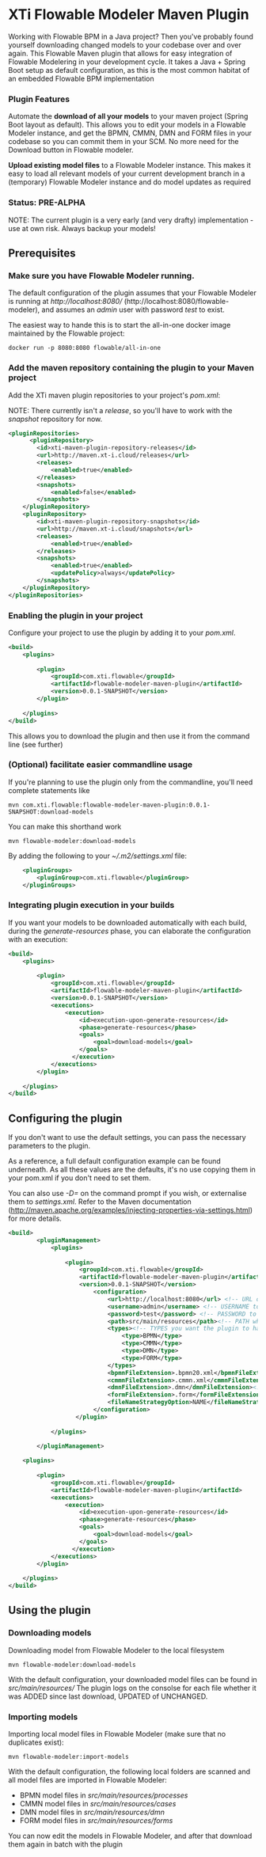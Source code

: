 XTi Flowable Modeler Maven Plugin
=================================

Working with Flowable BPM in a Java project?  Then you've probably found yourself downloading changed models to your codebase over and over again.
This Flowable Maven plugin that allows for easy integration of Flowable Modelering in your development cycle.
It takes a Java + Spring Boot setup as default configuration, as this is the most common habitat of an embedded Flowable BPM implementation

### Plugin Features

Automate the **download of all your models** to your maven project (Spring Boot layout as default).
This allows you to edit your models in a Flowable Modeler instance, and get the BPMN, CMMN, DMN and FORM files in your codebase so you can commit them in your SCM.
No more need for the Download button in Flowable modeler.

**Upload existing model files** to a Flowable Modeler instance.
This makes it easy to load all relevant models of your current development branch in a (temporary) Flowable Modeler instance and do model updates as required 

### Status: PRE-ALPHA

NOTE: The current plugin is a very early (and very drafty) implementation - use at own risk.  Always backup your models!


## Prerequisites

### Make sure you have Flowable Modeler running.

The default configuration of the plugin assumes that your Flowable Modeler is running at *http://localhost:8080/* (http://localhost:8080/flowable-modeler), and assumes an *admin* user with password *test* to exist.

The easiest way to hande this is to start the all-in-one docker image maintained by the Flowable project:

	docker run -p 8080:8080 flowable/all-in-one



### Add the maven repository containing the plugin to your Maven project

Add the XTi maven plugin repositories to your project's *pom.xml*:

NOTE: There currently isn't a *release*, so you'll have to work with the *snapshot* repository for now.


```xml
<pluginRepositories>
	  <pluginRepository>
		<id>xti-maven-plugin-repository-releases</id>
		<url>http://maven.xt-i.cloud/releases</url>
		<releases>
			<enabled>true</enabled>
		</releases>
		<snapshots>
			<enabled>false</enabled>
		</snapshots>
	</pluginRepository>
	<pluginRepository>
		<id>xti-maven-plugin-repository-snapshots</id>
		<url>http://maven.xt-i.cloud/snapshots</url>
		<releases>
			<enabled>true</enabled>
		</releases>
		<snapshots>
			<enabled>true</enabled>
			<updatePolicy>always</updatePolicy>
		</snapshots>
	</pluginRepository>
</pluginRepositories>
```

### Enabling the plugin in your project

Configure your project to use the plugin by adding it to your *pom.xml*.


```xml
<build>
	<plugins>
	
		<plugin>
			<groupId>com.xti.flowable</groupId>
			<artifactId>flowable-modeler-maven-plugin</artifactId>
			<version>0.0.1-SNAPSHOT</version>
        </plugin>
        
    </plugins>
</build>
```

This allows you to download the plugin and then use it from the command line (see further)

### (Optional) facilitate easier commandline usage 

If you're planning to use the plugin only from the commandline, you'll need complete statements like

	mvn com.xti.flowable:flowable-modeler-maven-plugin:0.0.1-SNAPSHOT:download-models

You can make this shorthand work 

	mvn flowable-modeler:download-models

By adding the following to your *~/.m2/settings.xml* file:

```xml
	<pluginGroups>
		<pluginGroup>com.xti.flowable</pluginGroup>
	</pluginGroups>
```

### Integrating plugin execution in your builds

If you want your models to be downloaded automatically with each build, during the *generate-resources* phase, you can elaborate the configuration with an execution:

```xml
<build>
	<plugins>
	
		<plugin>
			<groupId>com.xti.flowable</groupId>
			<artifactId>flowable-modeler-maven-plugin</artifactId>
			<version>0.0.1-SNAPSHOT</version>
			<executions>
				<execution>
					<id>execution-upon-generate-resources</id>
					<phase>generate-resources</phase>
					<goals>
						<goal>download-models</goal>
					</goals>
		          </execution>
			</executions>
        </plugin>
        
    </plugins>
</build>
```

## Configuring the plugin

If you don't want to use the default settings, you can pass the necessary parameters to the plugin.

As a reference, a full default configuration example can be found underneath.
As all these values are the defaults, it's no use copying them in your pom.xml if you don't need to set them.

You can also use *-D<name>=<value>* on the command prompt if you wish, or externalise them to *settings.xml*.
Refer to the Maven documentation (http://maven.apache.org/examples/injecting-properties-via-settings.html) for more details.


```xml
<build>
		<pluginManagement>
			<plugins>
			
				<plugin>
					<groupId>com.xti.flowable</groupId>
					<artifactId>flowable-modeler-maven-plugin</artifactId>
					<version>0.0.1-SNAPSHOT</version>
						<configuration>
							<url>http://localhost:8080</url> <!-- URL on which your Flowable Modeler instance runs -->
							<username>admin</username> <!-- USERNAME to login on your Flowable Modeler instance -->
							<password>test</password> <!-- PASSWORD to login on your Flowable Modeler instance -->
							<path>src/main/resources</path><!-- PATH where model files in your project reside  -->
							<types><!-- TYPES you want the plugin to handle - BPMN, CMMN, DMN and FORM -->
								<type>BPMN</type>
								<type>CMMN</type>
								<type>DMN</type>
								<type>FORM</type>
							</types>
							<bpmnFileExtension>.bpmn20.xml</bpmnFileExtension> <!-- FILE EXTENSION to use for BPMN files (".bpmn20.xml", ".bpmn.xml", ".bpmn", ...) -->
							<cmmnFileExtension>.cmmn.xml</cmmnFileExtension> <!-- FILE EXTENSION to use for CMMN files (".cmmn.xml", ".cmmn", ...) -->
							<dmnFileExtension>.dmn</dmnFileExtension><!-- FILE EXTENSION to use for DMN files (".dmn", ".dmn.xml", ...) -->
							<formFileExtension>.form</formFileExtension><!-- FILE EXTENSION to use for FORM files -->
							<fileNameStrategyOption>NAME</fileNameStrategyOption> <!-- NAME is compliant with Flowable Modeler download names, KEY is an alternative -->
						</configuration>
		           </plugin>
		           
			</plugins>
			
		</pluginManagement>

	<plugins>
		
		<plugin>
			<groupId>com.xti.flowable</groupId>
			<artifactId>flowable-modeler-maven-plugin</artifactId>
			<executions>
				<execution>
					<id>execution-upon-generate-resources</id>
					<phase>generate-resources</phase>
					<goals>
						<goal>download-models</goal>
					</goals>
		          </execution>
			</executions>
        </plugin>
        
	</plugins>
</build>
```
	
## Using the plugin

### Downloading models

Downloading model from Flowable Modeler to the local filesystem

	mvn flowable-modeler:download-models

With the default configuration, your downloaded model files can be found in *src/main/resources/*
The plugin logs on the consolse for each file whether it was ADDED since last download, UPDATED of UNCHANGED.

 
### Importing models

Importing local model files in Flowable Modeler (make sure that no duplicates exist):

	mvn flowable-modeler:import-models

With the default configuration, the following local folders are scanned and all model files are imported in Flowable Modeler:

* BPMN model files in *src/main/resources/processes*
* CMMN model files in *src/main/resources/cases*
* DMN model files in *src/main/resources/dmn*
* FORM model files in *src/main/resources/forms*

You can now edit the models in Flowable Modeler, and after that download them again in batch with the plugin


